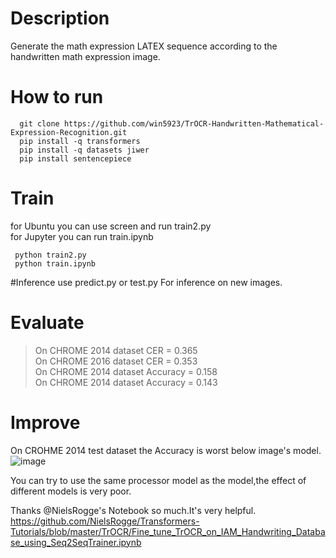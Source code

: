 # Description
  Generate the math expression LATEX sequence according to the handwritten math expression image.
# How to run
  ```
    git clone https://github.com/win5923/TrOCR-Handwritten-Mathematical-Expression-Recognition.git
    pip install -q transformers
    pip install -q datasets jiwer
    pip install sentencepiece
  ```
# Train
 for Ubuntu you can use screen and run train2.py<br>
 for Jupyter you can run train.ipynb
   ```
    python train2.py
    python train.ipynb
  ```
#Inference
  use predict.py or test.py For inference on new images.
# Evaluate
  >On CHROME 2014 dataset CER = 0.365<br>
  >On CHROME 2016 dataset CER = 0.353<br>
  >On CHROME 2014 dataset Accuracy = 0.158<br>
  >On CHROME 2014 dataset Accuracy = 0.143<br>
# Improve
  On CROHME 2014 test dataset the Accuracy is worst below image's model.
  ![image](https://user-images.githubusercontent.com/56353753/160466308-0fbc4d84-f3e0-4f6a-957e-d42fd32d59fd.png)
  
  You can try to use the same processor model as the model,the effect of different models is very poor.
  


Thanks @NielsRogge's Notebook so much.It's very helpful.<br>
https://github.com/NielsRogge/Transformers-Tutorials/blob/master/TrOCR/Fine_tune_TrOCR_on_IAM_Handwriting_Database_using_Seq2SeqTrainer.ipynb
